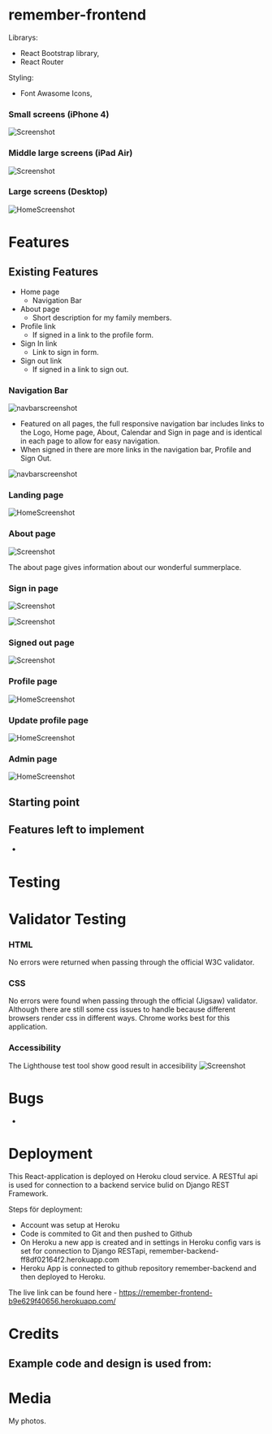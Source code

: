 # remember-frontend

Librarys:
* React Bootstrap library,
* React Router

Styling:
* Font Awasome Icons,

### Small screens (iPhone 4)
![Screenshot](assets/images/screenshot_iphone4.png)

### Middle large screens (iPad Air)
![Screenshot](assets/images/screenshot_air.png)


### Large screens (Desktop)
![HomeScreenshot](assets/images/screenshot_home.png)


# Features

## Existing Features
* Home page
  * Navigation Bar
* About page
  * Short description for my family members.
* Profile link
  * If signed in a link to the profile form.
* Sign In link
  * Link to sign in form.
* Sign out link
  * If signed in a link to sign out.

### Navigation Bar
![navbarscreenshot](assets/images/screenshot_navbar1.png)

- Featured on all pages, the full responsive navigation bar includes links to the Logo, Home page, About, Calendar and Sign in page and is identical in each page to allow for easy navigation.
- When signed in there are more links in the navigation bar, Profile and Sign Out.

![navbarscreenshot](assets/images/screenshot_navbar2.png)


### Landing page
![HomeScreenshot](assets/images/screenshot_home.png)

### About page
![Screenshot](assets/images/screenshot_about.png)

The about page gives information about our wonderful summerplace. 

### 

### Sign in page
![Screenshot](assets/images/screenshot_signin.png)

![Screenshot](assets/images/screenshot_signin_wrong.png)

### Signed out page
![Screenshot](assets/images/screenshot_signout.png)

### 
### Profile page
![HomeScreenshot](assets/images/screenshot_profile.png)

### Update profile page
![HomeScreenshot](assets/images/screenshot_accountupdate.png)

### Admin page
![HomeScreenshot](assets/images/screenshot_admin.png)

## Starting point



## Features left to implement
- 


# Testing


# Validator Testing

### HTML
No errors were returned when passing through the official W3C validator.
### CSS
No errors were found when passing through the official (Jigsaw) validator. Although there are still some css issues to handle because different browsers render css in different ways. Chrome works best for this application. 
### Accessibility
The Lighthouse test tool show good result in accesibility
![Screenshot](assets/images/screenshot_lighthouse.png)

# Bugs
 * 
# Deployment
This React-application is deployed on Heroku cloud service. A RESTful api is used for connection to a backend service bulid on Django REST Framework.

Steps för deployment:

* Account was setup at Heroku
* Code is commited to Git and then pushed to Github
* On Heroku a new app is created and in settings in Heroku config vars is set for connection to Django RESTapi, remember-backend-ff8df02164f2.herokuapp.com
* Heroku App is connected to github repository remember-backend and then deployed to Heroku.

The live link can be found here - https://remember-frontend-b9e629f40656.herokuapp.com/

# Credits
Example code and design is used from:
- 

# Media
My photos.
